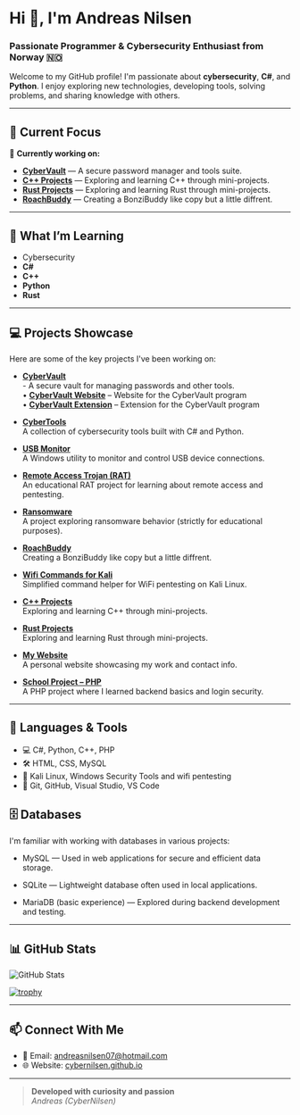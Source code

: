 # Hi 👋, I'm Andreas Nilsen

### Passionate Programmer & Cybersecurity Enthusiast from Norway 🇳🇴

Welcome to my GitHub profile! I'm passionate about **cybersecurity**, **C#**, and **Python**. I enjoy exploring new technologies, developing tools, solving problems, and sharing knowledge with others.

---

## 🌟 Current Focus

🔭 **Currently working on:**  
- [**CyberVault**](https://github.com/CyberNilsen/CyberVault) — A secure password manager and tools suite. <br>
- [**C++ Projects**](https://github.com/CyberNilsen/CPP-projects) — Exploring and learning C++ through mini-projects. <br>
- [**Rust Projects**](  https://github.com/CyberNilsen/Rust) — Exploring and learning Rust through mini-projects.
- [**RoachBuddy**](https://github.com/CyberNilsen/RoachBuddy) — Creating a BonziBuddy like copy but a little diffrent.

---

## 🌱 What I’m Learning

- Cybersecurity
- **C#**
- **C++**
- **Python**
- **Rust**

---

## 💻 Projects Showcase

Here are some of the key projects I've been working on:

- [**CyberVault**](https://github.com/CyberNilsen/CyberVault) <br>- A secure vault for managing passwords and other tools.<br>
  • [**CyberVault Website**](https://github.com/CyberNilsen/CyberVault-website) – Website for the CyberVault program<br>
  • [**CyberVault Extension**](https://github.com/CyberNilsen/CyberVaultExtension) – Extension for the CyberVault program

- [**CyberTools**](https://github.com/CyberNilsen/CyberTools)  
  A collection of cybersecurity tools built with C# and Python.

- [**USB Monitor**](https://github.com/CyberNilsen/USB-Monitor)  
  A Windows utility to monitor and control USB device connections.

- [**Remote Access Trojan (RAT)**](https://github.com/CyberNilsen/Remote-Access-Trojan)  
  An educational RAT project for learning about remote access and pentesting.

- [**Ransomware**](https://github.com/CyberNilsen/Ransomware)  
  A project exploring ransomware behavior (strictly for educational purposes).

- [**RoachBuddy**](https://github.com/CyberNilsen/RoachBuddy) <br>
  Creating a BonziBuddy like copy but a little diffrent.

- [**Wifi Commands for Kali**](https://github.com/CyberNilsen/Wifi-Commands-Kali)  
  Simplified command helper for WiFi pentesting on Kali Linux.

- [**C++ Projects**](https://github.com/CyberNilsen/CPP-projects)  
  Exploring and learning C++ through mini-projects.

- [**Rust Projects**](  https://github.com/CyberNilsen/Rust)  
  Exploring and learning Rust through mini-projects.

- [**My Website**](https://cybernilsen.github.io/Andreas-Nettside/)  
  A personal website showcasing my work and contact info.

- [**School Project – PHP**](https://github.com/CyberNilsen/Oppdag-Norge-databasenettside)  
  A PHP project where I learned backend basics and login security.

---

## 🚀 Languages & Tools

- 💻 C#, Python, C++, PHP  
- 🛠️ HTML, CSS, MySQL  
- 🔐 Kali Linux, Windows Security Tools and wifi pentesting
- 🔧 Git, GitHub, Visual Studio, VS Code

## 🗄️ Databases
I'm familiar with working with databases in various projects:

- MySQL — Used in web applications for secure and efficient data storage.

- SQLite — Lightweight database often used in local applications.

- MariaDB (basic experience) — Explored during backend development and testing.

---

## 📊 GitHub Stats

<p align="left">
  <img src="https://github-readme-stats.vercel.app/api?username=CyberNilsen&show_icons=true&theme=dark" alt="GitHub Stats"/>
</p>

[![trophy](https://github-profile-trophy.vercel.app/?username=CyberNilsen&theme=onedark)](https://github.com/ryo-ma/github-profile-trophy)

---

## 📫 Connect With Me

- 💌 Email: [andreasnilsen07@hotmail.com](mailto:andreasnilsen07@hotmail.com)
- 🌐 Website: [cybernilsen.github.io](https://cybernilsen.github.io/Andreas-Nettside/)

---

> **Developed with curiosity and passion**  
> *Andreas (CyberNilsen)*
